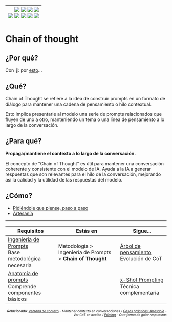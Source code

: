 <div align=right>

|[![](https://img.shields.io/badge/-Inicio-FFF?style=flat&logo=Emlakjet&logoColor=black)](/README.md) [![](https://img.shields.io/badge/-Introducción-FFF?style=flat&logo=abbrobotstudio&logoColor=black)](/documentos/intro.md) [![](https://img.shields.io/badge/-Modelos_de_lenguaje-FFF?style=flat&logo=LiveChat&logoColor=black)](/documentos/LLMs.md) [![](https://img.shields.io/badge/-Panorámica-FFF?style=flat&logo=openstreetmap&logoColor=black)](/documentos/panoramica.md)<br>  [![](https://img.shields.io/badge/-Prompts-FFF?style=flat&logo=Proton&logoColor=black)](/documentos/prompts/README.md) [![](https://img.shields.io/badge/-Ing,_de_prompts-FFF?style=flat&logo=googleearthengine&logoColor=black)](/documentos/ingenieriaDePrompts/README.md) [![](https://img.shields.io/badge/-Patrones-FFF?style=flat&logo=textpattern&logoColor=black)](/documentos/ingenieriaDePrompts/patrones/README.md) [![](https://img.shields.io/badge/8vP-FFF?style=flat&logo=v8&logoColor=black)](/documentos/prompts/mejoresPracticas/8virtudesDelPrompting.md) [![](https://img.shields.io/badge/-Casos_de_uso-FFF?style=flat&logo=gitbook&logoColor=black)](/documentos/casosDeUso/README.md)|
|-:|

</div>

# Chain of thought 

## ¿Por qué?

Con 🍎: por [esto](https://g.co/gemini/share/a94318ce50d0)...

## ¿Qué?

Chain of Thought se refiere a la idea de construir prompts en un formato de diálogo para mantener una cadena de pensamiento o hilo contextual. 

Esto implica presentarle al modelo una serie de prompts relacionados que fluyen de uno a otro, manteniendo un tema o una línea de pensamiento a lo largo de la conversación.

## ¿Para qué?

**Propaga/mantiene el contexto a lo largo de la conversación.**

El concepto de "Chain of Thought" es útil para mantener una conversación coherente y consistente con el modelo de IA. Ayuda a la IA a generar respuestas que son relevantes para el hilo de la conversación, mejorando así la calidad y la utilidad de las respuestas del modelo.

## ¿Cómo?

- [Pidiéndole que piense, paso a paso](https://g.co/gemini/share/dfd8f14e1eb2)
- [Artesanía](/documentos/casosDeUso/artesania.md)

---

<div align=right><font size=-2>

|Requisitos|Estás en|Sigue...|
|-|-|-|
|[Ingeniería de Prompts](README.md)<br>Base metodológica necesaria|Metodología > Ingeniería de Prompts > **Chain of Thought**|[Árbol de pensamiento](arbolPensamiento.md)<br>Evolución de CoT
|[Anatomía de prompts](../prompts/anatomia.md)<br>Comprende componentes básicos||[x-Shot Prompting](xShotPrompting.md)<br>Técnica complementaria

<i>**Relacionado**: [Ventana de contexo](../prompts/ventanaDeContexto.md) - Mantener contexto en conversaciones / [Casos prácticos: Artesanía](../casosDeUso/artesania.md) - Ver CoT en acción / [Priming](priming.md) - Otra forma de guiar respuestas</i>

</font></div>
